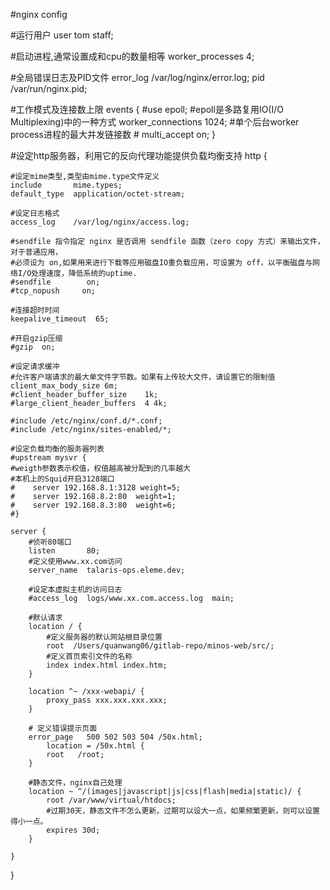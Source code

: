 #nginx config

#运行用户
user tom staff;

#启动进程,通常设置成和cpu的数量相等
worker_processes 4;

#全局错误日志及PID文件
error_log  /var/log/nginx/error.log;
pid        /var/run/nginx.pid;

#工作模式及连接数上限
events {
    #use   epoll;             #epoll是多路复用IO(I/O Multiplexing)中的一种方式
    worker_connections  1024; #单个后台worker process进程的最大并发链接数
    # multi_accept on;
}

#设定http服务器，利用它的反向代理功能提供负载均衡支持
http {

    #设定mime类型,类型由mime.type文件定义
    include       mime.types;
    default_type  application/octet-stream;

    #设定日志格式
    access_log    /var/log/nginx/access.log;

    #sendfile 指令指定 nginx 是否调用 sendfile 函数（zero copy 方式）来输出文件，对于普通应用，
    #必须设为 on,如果用来进行下载等应用磁盘IO重负载应用，可设置为 off，以平衡磁盘与网络I/O处理速度，降低系统的uptime.
    #sendfile        on;
    #tcp_nopush     on;

    #连接超时时间
    keepalive_timeout  65;

    #开启gzip压缩
    #gzip  on;

    #设定请求缓冲
    #允许客户端请求的最大单文件字节数。如果有上传较大文件，请设置它的限制值
    client_max_body_size 6m;
    #client_header_buffer_size    1k;
    #large_client_header_buffers  4 4k;

    #include /etc/nginx/conf.d/*.conf;
    #include /etc/nginx/sites-enabled/*;

    #设定负载均衡的服务器列表
    #upstream mysvr {
    #weigth参数表示权值，权值越高被分配到的几率越大
    #本机上的Squid开启3128端口
    #    server 192.168.8.1:3128 weight=5;
    #    server 192.168.8.2:80  weight=1;
    #    server 192.168.8.3:80  weight=6;
    #}

    server {
        #侦听80端口
        listen       80;
        #定义使用www.xx.com访问
        server_name  talaris-ops.eleme.dev;

        #设定本虚拟主机的访问日志
        #access_log  logs/www.xx.com.access.log  main;

        #默认请求
        location / {
            #定义服务器的默认网站根目录位置
            root  /Users/quanwang06/gitlab-repo/minos-web/src/;
            #定义首页索引文件的名称
            index index.html index.htm;
        }

        location ^~ /xxx-webapi/ {
            proxy_pass xxx.xxx.xxx.xxx;
        }

        # 定义错误提示页面
        error_page   500 502 503 504 /50x.html;
            location = /50x.html {
            root   /root;
        }

        #静态文件，nginx自己处理
        location ~ ^/(images|javascript|js|css|flash|media|static)/ {
            root /var/www/virtual/htdocs;
            #过期30天，静态文件不怎么更新，过期可以设大一点，如果频繁更新，则可以设置得小一点。
            expires 30d;
        }

    }
}

